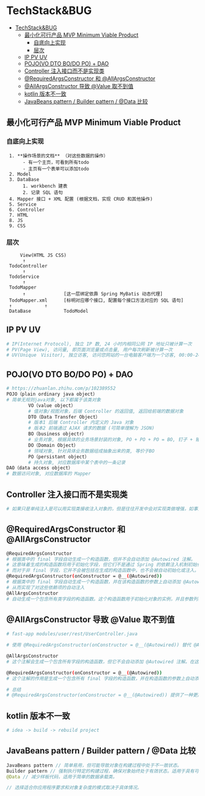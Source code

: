 # TechStack&BUG

- [TechStack\&BUG](#techstackbug)
  - [最小化可行产品 MVP Minimum Viable Product](#最小化可行产品-mvp-minimum-viable-product)
    - [自底向上实现](#自底向上实现)
    - [层次](#层次)
  - [IP PV UV](#ip-pv-uv)
  - [POJO(VO DTO BO/DO PO) + DAO](#pojovo-dto-bodo-po--dao)
  - [Controller 注入接口而不是实现类](#controller-注入接口而不是实现类)
  - [@RequiredArgsConstructor 和 @AllArgsConstructor](#requiredargsconstructor-和-allargsconstructor)
  - [@AllArgsConstructor 导致 @Value 取不到值](#allargsconstructor-导致-value-取不到值)
  - [kotlin 版本不一致](#kotlin-版本不一致)
  - [JavaBeans pattern / Builder pattern / @Data 比较](#javabeans-pattern--builder-pattern--data-比较)

## 最小化可行产品 MVP Minimum Viable Product

### 自底向上实现

     1. **操作场景的文档** （对这些数据的操作）
          - 有一个主页，可看到所有todo
          - 主页有一个表单可以添加todo
     2. Model
     3. DataBase
          1. workbench 建表
          2. 记录 SQL 语句
     4. Mapper 接口 + XML 配置 (根据文档，实现 CRUD 和其他操作)
     5. Service
     6. Controller
     7. HTML
     8. JS
     9. CSS

### 层次

         View(HTML JS CSS)
          ↑
     TodoController
          ↑
     TodoService
          ↑
     TodoMapper
          ↑              [这一层绑定依靠 Spring MyBatis 动态代理]
     TodoMapper.xml      [标明对应哪个接口, 配置每个接口方法对应的 SQL 语句]
     ↑            ↑
     DataBase            TodoModel

## IP PV UV

```bash
# IP(Internet Protocol), 独立 IP 数, 24 小时内相同公网 IP 地址只被计算一次
# PV(Page View), 访问量, 即页面浏览量或点击量, 用户每次刷新被计算一次
# UV(Unique　Visitor), 独立访客, 访问您网站的一台电脑客户端为一个访客, 00:00-24:00 内相同的客户端只被计算一次, 对于一些 UV 量很低的页面, 可以使用 robots 文件进行屏蔽
```

## POJO(VO DTO BO/DO PO) + DAO

```bash
# https://zhuanlan.zhihu.com/p/102389552
POJO（plain ordinary java object）
# 简单无规则java对象, 以下都属于该类对象
        VO（value object）
        # 值对象/视图对象，后端 Controller 的返回值, 返回给前端的数据对象
        DTO（Data Transfer Object）
        # 版本1 后端 Controller 内定义的 Java 对象
        # 版本2 前端通过 AJAX 请求的数据 (可简单理解为 JSON)
        BO（business objectr）
        # 业务对象, 根据具体的业务场景封装的对象, PO + PO + PO = BO, 钉子 + 锤子 + 钳子 = 工具箱
        DO（Domain Object）
        # 领域对象, 针对具体业务数据组成抽象出来的类, 等价于BO
        PO（persistant object）
        # 持久对象, 对应数据库中某个表中的一条记录
DAO（data access object）
# 数据访问对象, 对应数据库的 Mapper
```

## Controller 注入接口而不是实现类

```bash
# 如果只是单纯注入是可以用实现类接收注入对象的，但是往往开发中会对实现类做增强，如事务，日志等，实现增强的 AOP 技术是通过动态代理实现的，而 spring 默认是 JDK 动态代理，对实现类对象做增强得到的增强类与实现类是兄弟关系，所以不能用实现类接收增强类对象，只能用接口接收
```

## @RequiredArgsConstructor 和 @AllArgsConstructor

```bash
@RequiredArgsConstructor
# 根据类中的 final 字段自动生成一个构造函数，但并不会自动添加 @Autowired 注解。
# 这意味着生成的构造函数将用于初始化字段，但它们不是通过 Spring 的依赖注入机制初始化的。相反，它们会在创建类的实例时直接使用提供的值进行初始化。
# 而对于非 final 字段，它并不会被包括在生成的构造函数中，也不会被自动初始化或注入。
@RequiredArgsConstructor(onConstructor = @__(@Autowired))
# 根据类中的 final 字段自动生成一个构造函数，并在该构造函数的参数上自动添加 @Autowired 注解。
# 从而实现了对这些依赖项的自动注入
@AllArgsConstructor
# 自动生成一个包含所有类字段的构造函数。这个构造函数用于初始化对象的实例，并且参数列表中包含了所有类字段，可以用于直接传递字段的值。
```

## @AllArgsConstructor 导致 @Value 取不到值

```bash
# fast-app modules/user/rest/UserController.java

# 使用 @RequiredArgsConstructor(onConstructor = @__(@Autowired)) 替代 @AllArgsConstructor 可以解决 @Value 无法取到值的问题，是因为它的工作原理略有不同。

@AllArgsConstructor
# 这个注解会生成一个包含所有字段的构造函数，但它不会自动添加 @Autowired 注解。在这种情况下，如果你在类中使用 @Value 来注入值，可能会遇到取不到值的问题。因为 @Value 注解是由 Spring 在运行时进行处理的，而 Lombok 生成的构造函数不会包含这方面的处理逻辑。

@RequiredArgsConstructor(onConstructor = @__(@Autowired))
# 这个注解的作用是生成一个包含所有 final 字段的构造函数，并在构造函数的参数上自动添加 @Autowired 注解。这意味着，使用这个注解生成的构造函数可以正确地进行依赖注入。因此，你可以在这个构造函数中正常使用 @Value 注解来获取配置值。

# 总结
# @RequiredArgsConstructor(onConstructor = @__(@Autowired)) 提供了一种更加集成地方式来处理依赖注入，它会在构造函数中自动添加 @Autowired 注解，从而保证依赖注入的正常进行，包括了使用 @Value 注解来获取配置值。
```

## kotlin 版本不一致

```bash
# idea -> build -> rebuild project
```

## JavaBeans pattern / Builder pattern / @Data 比较

```java
JavaBeans pattern // 简单易用，但可能导致对象在构建过程中处于不一致状态。
Builder pattern // 强制执行特定的构建过程，确保对象始终处于有效状态。适用于具有可选参数的复杂对象。
@Data // 减少样板代码，适用于简单的数据承载类。

// 选择适合你应用程序要求和对象复杂度的模式取决于具体情况。
```

